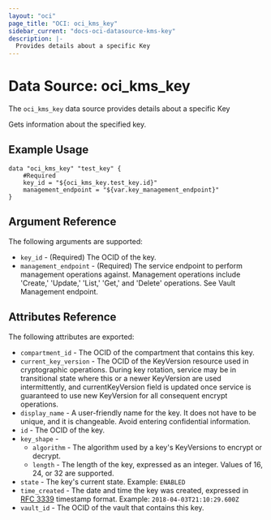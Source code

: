 ```yaml
---
layout: "oci"
page_title: "OCI: oci_kms_key"
sidebar_current: "docs-oci-datasource-kms-key"
description: |-
  Provides details about a specific Key
---
```


# Data Source: oci_kms_key
The `oci_kms_key` data source provides details about a specific Key

Gets information about the specified key.


## Example Usage

```hcl
data "oci_kms_key" "test_key" {
	#Required
	key_id = "${oci_kms_key.test_key.id}"
	management_endpoint = "${var.key_management_endpoint}"
}
```

## Argument Reference

The following arguments are supported:

* `key_id` - (Required) The OCID of the key.
* `management_endpoint` - (Required) The service endpoint to perform management operations against. Management operations include 'Create,' 'Update,' 'List,' 'Get,' and 'Delete' operations. See Vault Management endpoint.


## Attributes Reference

The following attributes are exported:

* `compartment_id` - The OCID of the compartment that contains this key.
* `current_key_version` - The OCID of the KeyVersion resource used in cryptographic operations. During key rotation, service may be in transitional state where this or a newer KeyVersion are used intermittently, and currentKeyVersion field is updated once service is guaranteed to use new KeyVersion for all consequent encrypt operations. 
* `display_name` - A user-friendly name for the key. It does not have to be unique, and it is changeable. Avoid entering confidential information. 
* `id` - The OCID of the key.
* `key_shape` - 
	* `algorithm` - The algorithm used by a key's KeyVersions to encrypt or decrypt.
	* `length` - The length of the key, expressed as an integer. Values of 16, 24, or 32 are supported. 
* `state` - The key's current state.  Example: `ENABLED` 
* `time_created` - The date and time the key was created, expressed in [RFC 3339](https://tools.ietf.org/html/rfc3339) timestamp format.  Example: `2018-04-03T21:10:29.600Z` 
* `vault_id` - The OCID of the vault that contains this key.

